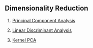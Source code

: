 ## Dimensionality Reduction

1. [Principal Component Analysis](Principal_Component_Analysis)

2. [Linear Discriminant Analysis](Linear_Discriminant_Analysis)

3. [Kernel PCA](Kernel_PCA)
